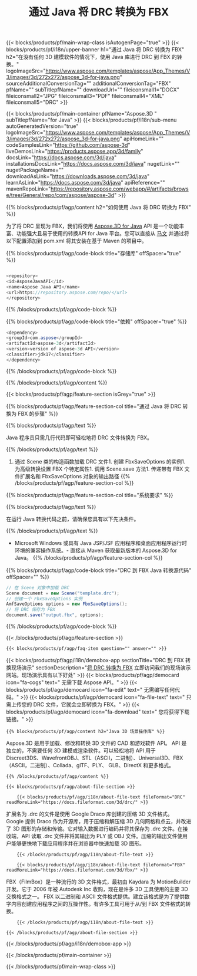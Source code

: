 ﻿---
title: 通过 Java 将 DRC 转换为 FBX 
url: /zh/java/conversion/drc-to-fbx/ 
description: DRC 格式到 FBX 文件的示例 Java 转换代码。使用此示例代码在任何基于 Web 或桌面 Java 的应用程序中将 DRC 转换为 FBX。
---
{{< blocks/products/pf/main-wrap-class isAutogenPage="true" >}}
{{< blocks/products/pf/i18n/upper-banner h1="通过 Java 将 DRC 转换为 FBX" h2="在没有任何 3D 建模软件的情况下，使用 Java 库进行 DRC 到 FBX 的转换。" logoImageSrc="https://www.aspose.com/templates/aspose/App_Themes/V3/images/3d/272x272/aspose_3d-for-java.png" sourceAdditionalConversionTag="" additionalConversionTag="FBX" pfName="" subTitlepfName="" downloadUrl="" fileiconsmall1="DOCX" fileiconsmall2="JPG" fileiconsmall3="PDF" fileiconsmall4="XML" fileiconsmall5="DRC" >}}

{{< blocks/products/pf/main-container pfName="Aspose.3D " subTitlepfName="for Java" >}}
{{< blocks/products/pf/i18n/sub-menu autoGeneratedVersion="true" logoImageSrc="https://www.aspose.com/templates/aspose/App_Themes/V3/images/3d/272x272/aspose_3d-for-java.png" apiHomeLink="" codeSamplesLink="https://github.com/aspose-3d" liveDemosLink="https://products.aspose.app/3d/family" docsLink="https://docs.aspose.com/3d/java" installationsDocsLink="https://docs.aspose.com/3d/java" nugetLink="" nugetPackageName="" downloadAsLink="https://downloads.aspose.com/3d/java" learnAsLink="https://docs.aspose.com/3d/java" apiReference="" mavenRepoLink="https://repository.aspose.com/webapp/#/artifacts/browse/tree/General/repo/com/aspose/aspose-3d" >}}

{{% blocks/products/pf/agp/content h2="如何使用 Java 将 DRC 转换为 FBX" %}}

 为了将 DRC 呈现为 FBX，我们将使用
 [Aspose.3D for Java](https://products.aspose.com/3d/java) 
 API 是一个功能丰富、功能强大且易于使用的转换API for Java 平台。您可以直接从
 [马文](https://repository.aspose.com/webapp/#/artifacts/browse/tree/General/repo/com/aspose/aspose-3d) 
 并通过将以下配置添加到 pom.xml 将其安装在基于 Maven 的项目中。

{{% blocks/products/pf/agp/code-block title="存储库" offSpacer="true" %}}

```cs

<repository>
<id>AsposeJavaAPI</id>
<name>Aspose Java API</name>
<url>https://repository.aspose.com/repo/</url>
</repository>


```

{{% /blocks/products/pf/agp/code-block %}}

{{% blocks/products/pf/agp/code-block title="依赖" offSpacer="true" %}}

```cs
<dependency>
<groupId>com.aspose</groupId>
<artifactId>aspose-3d</artifactId>
<version>version of aspose-3d API</version>
<classifier>jdk17</classifier>
</dependency>


```

{{% /blocks/products/pf/agp/code-block %}}

{{% /blocks/products/pf/agp/content %}}

{{< blocks/products/pf/agp/feature-section isGrey="true" >}}

{{% blocks/products/pf/agp/feature-section-col title="通过 Java 将 DRC 转换为 FBX 的步骤" %}}

{{% blocks/products/pf/agp/text %}}

 Java 程序员只需几行代码即可轻松地将 DRC 文件转换为 FBX。

{{% /blocks/products/pf/agp/text %}}

1. 通过 Scene 类的构造函数加载 DRC 文件1. 创建 FbxSaveOptions 的实例1. 为高级转换设置 FBX 个特定属性1. 调用 Scene.save 方法1. 传递带有 FBX 文件扩展名和 FbxSaveOptions 对象的输出路径
{{% /blocks/products/pf/agp/feature-section-col %}}

{{% blocks/products/pf/agp/feature-section-col title="系统要求" %}}

{{% blocks/products/pf/agp/text %}}

 在运行 Java 转换代码之前，请确保您具有以下先决条件。

{{% /blocks/products/pf/agp/text %}}

- Microsoft Windows 或具有 Java JSP/JSF 应用程序和桌面应用程序运行时环境的兼容操作系统。- 直接从 Maven 获取最新版本的 Aspose.3D for Java。
{{% /blocks/products/pf/agp/feature-section-col %}}

{{% blocks/products/pf/agp/code-block title="DRC 到 FBX Java 转换源代码" offSpacer="" %}}

```cs
// 在 Scene 对象中加载 DRC 
Scene document = new Scene("template.drc");
// 创建一个 FbxSaveOptions 实例 
AmfSaveOptions options = new FbxSaveOptions();
// 将 DRC 保存为 FBX 
document.save("output.fbx", options);   


```

{{% /blocks/products/pf/agp/code-block %}}

{{< /blocks/products/pf/agp/feature-section >}}

    {{< blocks/products/pf/agp/faq-item question="" answer="" >}}
 

<!-- aboutfile Starts -->

{{< blocks/products/pf/agp/i18n/demobox-app sectionTitle="DRC 到 FBX 转换现场演示" sectionDescription="[将 DRC 转换为 FBX](https://products.aspose.app/3d/conversion/drc-to-fbx) 立即访问我们的现场演示网站。现场演示具有以下好处" >}}
        {{< blocks/products/pf/agp/democard icon="fa-cogs" text=" 无需下载 Aspose API。" >}}
        {{< blocks/products/pf/agp/democard icon="fa-edit" text=" 无需编写任何代码。" >}}
        {{< blocks/products/pf/agp/democard icon="fa-file-text" text=" 只需上传您的 DRC 文件，它就会立即转换为 FBX。" >}}
        {{< blocks/products/pf/agp/democard icon="fa-download" text=" 您将获得下载链接。" >}}

    {{% blocks/products/pf/agp/content h2="Java 3D 场景操作库" %}}

 Aspose.3D 是用于加载、修改和转换 3D 文件的 CAD 和游戏软件 API。 API 是独立的，不需要任何 3D 建模或渲染软件。可以轻松地将 API 用于 Discreet3DS、WavefrontOBJ、STL（ASCII，二进制）、Universal3D、FBX（ASCII，二进制）、Collada、glTF、PLY、 GLB、DirectX 和更多格式。 



    {{% /blocks/products/pf/agp/content %}}

    {{< blocks/products/pf/agp/about-file-section >}}

        {{< blocks/products/pf/agp/i18n/about-file-text fileFormat="DRC" readMoreLink="https://docs.fileformat.com/3d/drc/" >}}

扩展名为 .drc 的文件是使用 Google Draco 库创建的压缩 3D 文件格式。 Google 提供 Draco 作为开源库，用于压缩和解压缩 3D 几何网格和点云，并改进了 3D 图形的存储和传输。它对输入数据进行编码并将其保存为 .drc 文件。在接收端，API 读取 .drc 文件并将其输出为 PLY 或 OBJ 文件。压缩的输出文件使用户能够更快地下载应用程序并在浏览器中快速加载 3D 图形。

        {{< /blocks/products/pf/agp/i18n/about-file-text >}}

        {{< blocks/products/pf/agp/i18n/about-file-text fileFormat="FBX" readMoreLink="https://docs.fileformat.com/3d/fbx/" >}}

FBX（FilmBox）是一种流行的 3D 文件格式，最初由 Kaydara 为 MotionBuilder 开发。它于 2006 年被 Autodesk Inc 收购，现在是许多 3D 工具使用的主要 3D 交换格式之一。 FBX 以二进制和 ASCII 文件格式提供。建立该格式是为了提供数字内容创建应用程序之间的互操作性。有许多工具可用于从/到 FBX 文件格式的转换。

        {{< /blocks/products/pf/agp/i18n/about-file-text >}}

    {{< /blocks/products/pf/agp/about-file-section >}}

{{< /blocks/products/pf/agp/i18n/demobox-app >}}

<!-- aboutfile Ends -->



{{< /blocks/products/pf/main-container >}}
    
{{< /blocks/products/pf/main-wrap-class >}}